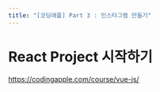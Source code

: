 ```yaml
---
title: "[코딩애플] Part 3 : 인스타그램 만들기"
---
```


# React Project 시작하기

<https://codingapple.com/course/vue-js/>


##